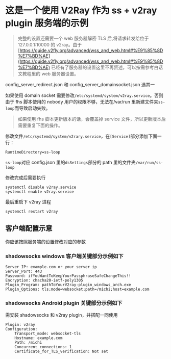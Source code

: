 # 这是一个使用 V2Ray 作为 ss + v2ray plugin 服务端的示例

> 完整的设置还需要一个 web 服务器解密 TLS 后,将请求转发给位于 127.0.0.1:10000 的 v2ray。由于 [https://guide.v2fly.org/advanced/wss_and_web.html#%E9%85%8D%E7%BD%AE](https://guide.v2fly.org/advanced/wss_and_web.html#%E9%85%8D%E7%BD%AE) 已经有了服务器的设置这里不再赘述，可以按需参考白话文教程里的 web 服务器设置。

config_server_redirect.json 和 config_server_domainsocket.json 选其一

如果使用 domain socket 需要修改`/etc/systemd/system/v2ray.service`。否则由于 fhs 脚本使用的 nobody 用户的权限不够，无法在/var/run 里新建文件夹`ss-loop`而导致启动失败。

> 如果使用 fhs 脚本更新版本的话，会覆盖掉 service 文件，所以更新版本后需要重复下面的操作。

修改文件`/etc/systemd/system/v2rary.service`，在`[Service]`部分添加下面一行：

```properties
RuntimeDirectory=ss-loop
```

`ss-loop`对应 config.json 里的`dsSettings`部分的 path 里的文件夹`/var/run/ss-loop`

修改完成后需要执行

```shell
systemctl disable v2ray.service
systemctl enable v2ray.service
```

最后重启下 v2ray 进程

```shell
systemctl restart v2ray
```

## 客户端配置示意

你应该按照服务端的设置修改对应的参数

### shadowsocks windows 客户端关键部分示例如下

```properties
Server_IP: example.com or your server ip
Server_Port: 443
Password: ifYouWantToKeepYourPassphraseSafeChangeThis!!
Encryption: chacha20-ietf-poly1305
Plugin_Program: pathToYourV2ray-plugin_windows_arch.exe
Plugin_Options: tls;mode=websocket;path=/michi;host=example.com
```

### shadowsocks Android plugin 关键部分示例如下

需安装 shadowsocks 和 v2ray plugin，并搭配一同使用

```properties
Plugin: v2ray
Configuration:
    Transport_mode: websocket-tls
    Hostname: example.com
    Path: /michi
    Concurrent_connections: 1
    Certificate_for_TLS_verification: Not set
```

